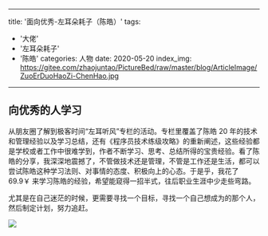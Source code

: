 
---
title: '面向优秀-左耳朵耗子（陈皓）'
tags:
  - '大佬'
  - '左耳朵耗子'
  - '陈皓'
categories: 人物
date: 2020-05-20
index_img: https://gitee.com/zhaojuntao/PictureBed/raw/master/blog/ArticleImage/ZuoErDuoHaoZi-ChenHao.jpg
---

## 向优秀的人学习

从朋友圈了解到极客时间“左耳听风”专栏的活动。专栏里覆盖了陈皓 20 年的技术和管理经验以及学习总结，还有《程序员技术练级攻略》的重新阐述，这些经验都是学校或者工作中很难学到，作者不断学习、思考、总结所得的宝贵经验。看了陈皓的分享，我深深地震撼了，不管做技术还是管理，不管是工作还是生活，都可以尝试陈皓这种学习法则、对事情的态度、积极向上的心态。于是乎，我花了 69.9￥ 来学习陈皓的经验，希望能窥得一招半式，往后职业生涯中少走些弯路。

尤其是在自己迷茫的时候，更需要寻找一个目标，寻找一个自己想成为的那个人，然后制定计划，努力追赶。


![](https://gitee.com/zhaojuntao/PictureBed/raw/master/blog/ArticleImage/20200520-ChenHao-1.png)
